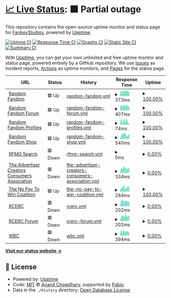 # [📈 Live Status](https://status.rfmg.top): <!--live status--> **🟧 Partial outage**

This repository contains the open-source uptime monitor and status page for [FanboyStudios](https://rfmg.top), powered by [Upptime](https://github.com/upptime/upptime).

[![Uptime CI](https://github.com/FanboyStudios/RFMG-Status-Monitor/workflows/Uptime%20CI/badge.svg)](https://github.com/FanboyStudios/RFMG-Status-Monitor/actions?query=workflow%3A%22Uptime+CI%22)
[![Response Time CI](https://github.com/FanboyStudios/RFMG-Status-Monitor/workflows/Response%20Time%20CI/badge.svg)](https://github.com/FanboyStudios/RFMG-Status-Monitor/actions?query=workflow%3A%22Response+Time+CI%22)
[![Graphs CI](https://github.com/FanboyStudios/RFMG-Status-Monitor/workflows/Graphs%20CI/badge.svg)](https://github.com/FanboyStudios/RFMG-Status-Monitor/actions?query=workflow%3A%22Graphs+CI%22)
[![Static Site CI](https://github.com/FanboyStudios/RFMG-Status-Monitor/workflows/Static%20Site%20CI/badge.svg)](https://github.com/FanboyStudios/RFMG-Status-Monitor/actions?query=workflow%3A%22Static+Site+CI%22)
[![Summary CI](https://github.com/FanboyStudios/RFMG-Status-Monitor/workflows/Summary%20CI/badge.svg)](https://github.com/FanboyStudios/RFMG-Status-Monitor/actions?query=workflow%3A%22Summary+CI%22)

With [Upptime](https://upptime.js.org), you can get your own unlimited and free uptime monitor and status page, powered entirely by a GitHub repository. We use [Issues](https://github.com/FanboyStudios/RFMG-Status-Monitor/issues) as incident reports, [Actions](https://github.com/FanboyStudios/RFMG-Status-Monitor/actions) as uptime monitors, and [Pages](https://status.rfmg.top) for the status page.

<!--start: status pages-->
<!-- This summary is generated by Upptime (https://github.com/upptime/upptime) -->
<!-- Do not edit this manually, your changes will be overwritten -->
<!-- prettier-ignore -->
| URL | Status | History | Response Time | Uptime |
| --- | ------ | ------- | ------------- | ------ |
| <img alt="" src="https://icons.duckduckgo.com/ip3/rfmg.top.ico" height="13"> [Random Fandom](https://rfmg.top) | 🟩 Up | [random-fandom.yml](https://github.com/FanboyStudios/RFMG-Status-Monitor/commits/HEAD/history/random-fandom.yml) | <details><summary><img alt="Response time graph" src="./graphs/random-fandom/response-time-week.png" height="20"> 373ms</summary><br><a href="https://status.rfmg.top/history/random-fandom"><img alt="Response time 401" src="https://img.shields.io/endpoint?url=https%3A%2F%2Fraw.githubusercontent.com%2FFanboyStudios%2FRFMG-Status-Monitor%2FHEAD%2Fapi%2Frandom-fandom%2Fresponse-time.json"></a><br><a href="https://status.rfmg.top/history/random-fandom"><img alt="24-hour response time 312" src="https://img.shields.io/endpoint?url=https%3A%2F%2Fraw.githubusercontent.com%2FFanboyStudios%2FRFMG-Status-Monitor%2FHEAD%2Fapi%2Frandom-fandom%2Fresponse-time-day.json"></a><br><a href="https://status.rfmg.top/history/random-fandom"><img alt="7-day response time 373" src="https://img.shields.io/endpoint?url=https%3A%2F%2Fraw.githubusercontent.com%2FFanboyStudios%2FRFMG-Status-Monitor%2FHEAD%2Fapi%2Frandom-fandom%2Fresponse-time-week.json"></a><br><a href="https://status.rfmg.top/history/random-fandom"><img alt="30-day response time 396" src="https://img.shields.io/endpoint?url=https%3A%2F%2Fraw.githubusercontent.com%2FFanboyStudios%2FRFMG-Status-Monitor%2FHEAD%2Fapi%2Frandom-fandom%2Fresponse-time-month.json"></a><br><a href="https://status.rfmg.top/history/random-fandom"><img alt="1-year response time 401" src="https://img.shields.io/endpoint?url=https%3A%2F%2Fraw.githubusercontent.com%2FFanboyStudios%2FRFMG-Status-Monitor%2FHEAD%2Fapi%2Frandom-fandom%2Fresponse-time-year.json"></a></details> | <details><summary><a href="https://status.rfmg.top/history/random-fandom">100.00%</a></summary><a href="https://status.rfmg.top/history/random-fandom"><img alt="All-time uptime 99.16%" src="https://img.shields.io/endpoint?url=https%3A%2F%2Fraw.githubusercontent.com%2FFanboyStudios%2FRFMG-Status-Monitor%2FHEAD%2Fapi%2Frandom-fandom%2Fuptime.json"></a><br><a href="https://status.rfmg.top/history/random-fandom"><img alt="24-hour uptime 100.00%" src="https://img.shields.io/endpoint?url=https%3A%2F%2Fraw.githubusercontent.com%2FFanboyStudios%2FRFMG-Status-Monitor%2FHEAD%2Fapi%2Frandom-fandom%2Fuptime-day.json"></a><br><a href="https://status.rfmg.top/history/random-fandom"><img alt="7-day uptime 100.00%" src="https://img.shields.io/endpoint?url=https%3A%2F%2Fraw.githubusercontent.com%2FFanboyStudios%2FRFMG-Status-Monitor%2FHEAD%2Fapi%2Frandom-fandom%2Fuptime-week.json"></a><br><a href="https://status.rfmg.top/history/random-fandom"><img alt="30-day uptime 100.00%" src="https://img.shields.io/endpoint?url=https%3A%2F%2Fraw.githubusercontent.com%2FFanboyStudios%2FRFMG-Status-Monitor%2FHEAD%2Fapi%2Frandom-fandom%2Fuptime-month.json"></a><br><a href="https://status.rfmg.top/history/random-fandom"><img alt="1-year uptime 99.16%" src="https://img.shields.io/endpoint?url=https%3A%2F%2Fraw.githubusercontent.com%2FFanboyStudios%2FRFMG-Status-Monitor%2FHEAD%2Fapi%2Frandom-fandom%2Fuptime-year.json"></a></details>
| <img alt="" src="https://icons.duckduckgo.com/ip3/forum.rfmg.top.ico" height="13"> [Random Fandom Forum](https://forum.rfmg.top) | 🟩 Up | [random-fandom-forum.yml](https://github.com/FanboyStudios/RFMG-Status-Monitor/commits/HEAD/history/random-fandom-forum.yml) | <details><summary><img alt="Response time graph" src="./graphs/random-fandom-forum/response-time-week.png" height="20"> 407ms</summary><br><a href="https://status.rfmg.top/history/random-fandom-forum"><img alt="Response time 431" src="https://img.shields.io/endpoint?url=https%3A%2F%2Fraw.githubusercontent.com%2FFanboyStudios%2FRFMG-Status-Monitor%2FHEAD%2Fapi%2Frandom-fandom-forum%2Fresponse-time.json"></a><br><a href="https://status.rfmg.top/history/random-fandom-forum"><img alt="24-hour response time 329" src="https://img.shields.io/endpoint?url=https%3A%2F%2Fraw.githubusercontent.com%2FFanboyStudios%2FRFMG-Status-Monitor%2FHEAD%2Fapi%2Frandom-fandom-forum%2Fresponse-time-day.json"></a><br><a href="https://status.rfmg.top/history/random-fandom-forum"><img alt="7-day response time 407" src="https://img.shields.io/endpoint?url=https%3A%2F%2Fraw.githubusercontent.com%2FFanboyStudios%2FRFMG-Status-Monitor%2FHEAD%2Fapi%2Frandom-fandom-forum%2Fresponse-time-week.json"></a><br><a href="https://status.rfmg.top/history/random-fandom-forum"><img alt="30-day response time 426" src="https://img.shields.io/endpoint?url=https%3A%2F%2Fraw.githubusercontent.com%2FFanboyStudios%2FRFMG-Status-Monitor%2FHEAD%2Fapi%2Frandom-fandom-forum%2Fresponse-time-month.json"></a><br><a href="https://status.rfmg.top/history/random-fandom-forum"><img alt="1-year response time 431" src="https://img.shields.io/endpoint?url=https%3A%2F%2Fraw.githubusercontent.com%2FFanboyStudios%2FRFMG-Status-Monitor%2FHEAD%2Fapi%2Frandom-fandom-forum%2Fresponse-time-year.json"></a></details> | <details><summary><a href="https://status.rfmg.top/history/random-fandom-forum">100.00%</a></summary><a href="https://status.rfmg.top/history/random-fandom-forum"><img alt="All-time uptime 99.16%" src="https://img.shields.io/endpoint?url=https%3A%2F%2Fraw.githubusercontent.com%2FFanboyStudios%2FRFMG-Status-Monitor%2FHEAD%2Fapi%2Frandom-fandom-forum%2Fuptime.json"></a><br><a href="https://status.rfmg.top/history/random-fandom-forum"><img alt="24-hour uptime 100.00%" src="https://img.shields.io/endpoint?url=https%3A%2F%2Fraw.githubusercontent.com%2FFanboyStudios%2FRFMG-Status-Monitor%2FHEAD%2Fapi%2Frandom-fandom-forum%2Fuptime-day.json"></a><br><a href="https://status.rfmg.top/history/random-fandom-forum"><img alt="7-day uptime 100.00%" src="https://img.shields.io/endpoint?url=https%3A%2F%2Fraw.githubusercontent.com%2FFanboyStudios%2FRFMG-Status-Monitor%2FHEAD%2Fapi%2Frandom-fandom-forum%2Fuptime-week.json"></a><br><a href="https://status.rfmg.top/history/random-fandom-forum"><img alt="30-day uptime 100.00%" src="https://img.shields.io/endpoint?url=https%3A%2F%2Fraw.githubusercontent.com%2FFanboyStudios%2FRFMG-Status-Monitor%2FHEAD%2Fapi%2Frandom-fandom-forum%2Fuptime-month.json"></a><br><a href="https://status.rfmg.top/history/random-fandom-forum"><img alt="1-year uptime 99.16%" src="https://img.shields.io/endpoint?url=https%3A%2F%2Fraw.githubusercontent.com%2FFanboyStudios%2FRFMG-Status-Monitor%2FHEAD%2Fapi%2Frandom-fandom-forum%2Fuptime-year.json"></a></details>
| <img alt="" src="https://icons.duckduckgo.com/ip3/rfmg.top.ico" height="13"> [Random Fandom Profiles](https://rfmg.top/RFMG) | 🟩 Up | [random-fandom-profiles.yml](https://github.com/FanboyStudios/RFMG-Status-Monitor/commits/HEAD/history/random-fandom-profiles.yml) | <details><summary><img alt="Response time graph" src="./graphs/random-fandom-profiles/response-time-week.png" height="20"> 74ms</summary><br><a href="https://status.rfmg.top/history/random-fandom-profiles"><img alt="Response time 86" src="https://img.shields.io/endpoint?url=https%3A%2F%2Fraw.githubusercontent.com%2FFanboyStudios%2FRFMG-Status-Monitor%2FHEAD%2Fapi%2Frandom-fandom-profiles%2Fresponse-time.json"></a><br><a href="https://status.rfmg.top/history/random-fandom-profiles"><img alt="24-hour response time 39" src="https://img.shields.io/endpoint?url=https%3A%2F%2Fraw.githubusercontent.com%2FFanboyStudios%2FRFMG-Status-Monitor%2FHEAD%2Fapi%2Frandom-fandom-profiles%2Fresponse-time-day.json"></a><br><a href="https://status.rfmg.top/history/random-fandom-profiles"><img alt="7-day response time 74" src="https://img.shields.io/endpoint?url=https%3A%2F%2Fraw.githubusercontent.com%2FFanboyStudios%2FRFMG-Status-Monitor%2FHEAD%2Fapi%2Frandom-fandom-profiles%2Fresponse-time-week.json"></a><br><a href="https://status.rfmg.top/history/random-fandom-profiles"><img alt="30-day response time 77" src="https://img.shields.io/endpoint?url=https%3A%2F%2Fraw.githubusercontent.com%2FFanboyStudios%2FRFMG-Status-Monitor%2FHEAD%2Fapi%2Frandom-fandom-profiles%2Fresponse-time-month.json"></a><br><a href="https://status.rfmg.top/history/random-fandom-profiles"><img alt="1-year response time 86" src="https://img.shields.io/endpoint?url=https%3A%2F%2Fraw.githubusercontent.com%2FFanboyStudios%2FRFMG-Status-Monitor%2FHEAD%2Fapi%2Frandom-fandom-profiles%2Fresponse-time-year.json"></a></details> | <details><summary><a href="https://status.rfmg.top/history/random-fandom-profiles">100.00%</a></summary><a href="https://status.rfmg.top/history/random-fandom-profiles"><img alt="All-time uptime 99.16%" src="https://img.shields.io/endpoint?url=https%3A%2F%2Fraw.githubusercontent.com%2FFanboyStudios%2FRFMG-Status-Monitor%2FHEAD%2Fapi%2Frandom-fandom-profiles%2Fuptime.json"></a><br><a href="https://status.rfmg.top/history/random-fandom-profiles"><img alt="24-hour uptime 100.00%" src="https://img.shields.io/endpoint?url=https%3A%2F%2Fraw.githubusercontent.com%2FFanboyStudios%2FRFMG-Status-Monitor%2FHEAD%2Fapi%2Frandom-fandom-profiles%2Fuptime-day.json"></a><br><a href="https://status.rfmg.top/history/random-fandom-profiles"><img alt="7-day uptime 100.00%" src="https://img.shields.io/endpoint?url=https%3A%2F%2Fraw.githubusercontent.com%2FFanboyStudios%2FRFMG-Status-Monitor%2FHEAD%2Fapi%2Frandom-fandom-profiles%2Fuptime-week.json"></a><br><a href="https://status.rfmg.top/history/random-fandom-profiles"><img alt="30-day uptime 100.00%" src="https://img.shields.io/endpoint?url=https%3A%2F%2Fraw.githubusercontent.com%2FFanboyStudios%2FRFMG-Status-Monitor%2FHEAD%2Fapi%2Frandom-fandom-profiles%2Fuptime-month.json"></a><br><a href="https://status.rfmg.top/history/random-fandom-profiles"><img alt="1-year uptime 99.16%" src="https://img.shields.io/endpoint?url=https%3A%2F%2Fraw.githubusercontent.com%2FFanboyStudios%2FRFMG-Status-Monitor%2FHEAD%2Fapi%2Frandom-fandom-profiles%2Fuptime-year.json"></a></details>
| <img alt="" src="https://icons.duckduckgo.com/ip3/shop.rfmg.top.ico" height="13"> [Random Fandom Shop](https://shop.rfmg.top) | 🟩 Up | [random-fandom-shop.yml](https://github.com/FanboyStudios/RFMG-Status-Monitor/commits/HEAD/history/random-fandom-shop.yml) | <details><summary><img alt="Response time graph" src="./graphs/random-fandom-shop/response-time-week.png" height="20"> 540ms</summary><br><a href="https://status.rfmg.top/history/random-fandom-shop"><img alt="Response time 604" src="https://img.shields.io/endpoint?url=https%3A%2F%2Fraw.githubusercontent.com%2FFanboyStudios%2FRFMG-Status-Monitor%2FHEAD%2Fapi%2Frandom-fandom-shop%2Fresponse-time.json"></a><br><a href="https://status.rfmg.top/history/random-fandom-shop"><img alt="24-hour response time 608" src="https://img.shields.io/endpoint?url=https%3A%2F%2Fraw.githubusercontent.com%2FFanboyStudios%2FRFMG-Status-Monitor%2FHEAD%2Fapi%2Frandom-fandom-shop%2Fresponse-time-day.json"></a><br><a href="https://status.rfmg.top/history/random-fandom-shop"><img alt="7-day response time 540" src="https://img.shields.io/endpoint?url=https%3A%2F%2Fraw.githubusercontent.com%2FFanboyStudios%2FRFMG-Status-Monitor%2FHEAD%2Fapi%2Frandom-fandom-shop%2Fresponse-time-week.json"></a><br><a href="https://status.rfmg.top/history/random-fandom-shop"><img alt="30-day response time 687" src="https://img.shields.io/endpoint?url=https%3A%2F%2Fraw.githubusercontent.com%2FFanboyStudios%2FRFMG-Status-Monitor%2FHEAD%2Fapi%2Frandom-fandom-shop%2Fresponse-time-month.json"></a><br><a href="https://status.rfmg.top/history/random-fandom-shop"><img alt="1-year response time 604" src="https://img.shields.io/endpoint?url=https%3A%2F%2Fraw.githubusercontent.com%2FFanboyStudios%2FRFMG-Status-Monitor%2FHEAD%2Fapi%2Frandom-fandom-shop%2Fresponse-time-year.json"></a></details> | <details><summary><a href="https://status.rfmg.top/history/random-fandom-shop">100.00%</a></summary><a href="https://status.rfmg.top/history/random-fandom-shop"><img alt="All-time uptime 99.99%" src="https://img.shields.io/endpoint?url=https%3A%2F%2Fraw.githubusercontent.com%2FFanboyStudios%2FRFMG-Status-Monitor%2FHEAD%2Fapi%2Frandom-fandom-shop%2Fuptime.json"></a><br><a href="https://status.rfmg.top/history/random-fandom-shop"><img alt="24-hour uptime 100.00%" src="https://img.shields.io/endpoint?url=https%3A%2F%2Fraw.githubusercontent.com%2FFanboyStudios%2FRFMG-Status-Monitor%2FHEAD%2Fapi%2Frandom-fandom-shop%2Fuptime-day.json"></a><br><a href="https://status.rfmg.top/history/random-fandom-shop"><img alt="7-day uptime 100.00%" src="https://img.shields.io/endpoint?url=https%3A%2F%2Fraw.githubusercontent.com%2FFanboyStudios%2FRFMG-Status-Monitor%2FHEAD%2Fapi%2Frandom-fandom-shop%2Fuptime-week.json"></a><br><a href="https://status.rfmg.top/history/random-fandom-shop"><img alt="30-day uptime 100.00%" src="https://img.shields.io/endpoint?url=https%3A%2F%2Fraw.githubusercontent.com%2FFanboyStudios%2FRFMG-Status-Monitor%2FHEAD%2Fapi%2Frandom-fandom-shop%2Fuptime-month.json"></a><br><a href="https://status.rfmg.top/history/random-fandom-shop"><img alt="1-year uptime 99.99%" src="https://img.shields.io/endpoint?url=https%3A%2F%2Fraw.githubusercontent.com%2FFanboyStudios%2FRFMG-Status-Monitor%2FHEAD%2Fapi%2Frandom-fandom-shop%2Fuptime-year.json"></a></details>
| <img alt="" src="https://icons.duckduckgo.com/ip3/search.rfmg.top.ico" height="13"> [RFMG Search](http://search.rfmg.top:8880) | 🟥 Down | [rfmg-search.yml](https://github.com/FanboyStudios/RFMG-Status-Monitor/commits/HEAD/history/rfmg-search.yml) | <details><summary><img alt="Response time graph" src="./graphs/rfmg-search/response-time-week.png" height="20"> 0ms</summary><br><a href="https://status.rfmg.top/history/rfmg-search"><img alt="Response time 498" src="https://img.shields.io/endpoint?url=https%3A%2F%2Fraw.githubusercontent.com%2FFanboyStudios%2FRFMG-Status-Monitor%2FHEAD%2Fapi%2Frfmg-search%2Fresponse-time.json"></a><br><a href="https://status.rfmg.top/history/rfmg-search"><img alt="24-hour response time 0" src="https://img.shields.io/endpoint?url=https%3A%2F%2Fraw.githubusercontent.com%2FFanboyStudios%2FRFMG-Status-Monitor%2FHEAD%2Fapi%2Frfmg-search%2Fresponse-time-day.json"></a><br><a href="https://status.rfmg.top/history/rfmg-search"><img alt="7-day response time 0" src="https://img.shields.io/endpoint?url=https%3A%2F%2Fraw.githubusercontent.com%2FFanboyStudios%2FRFMG-Status-Monitor%2FHEAD%2Fapi%2Frfmg-search%2Fresponse-time-week.json"></a><br><a href="https://status.rfmg.top/history/rfmg-search"><img alt="30-day response time 0" src="https://img.shields.io/endpoint?url=https%3A%2F%2Fraw.githubusercontent.com%2FFanboyStudios%2FRFMG-Status-Monitor%2FHEAD%2Fapi%2Frfmg-search%2Fresponse-time-month.json"></a><br><a href="https://status.rfmg.top/history/rfmg-search"><img alt="1-year response time 498" src="https://img.shields.io/endpoint?url=https%3A%2F%2Fraw.githubusercontent.com%2FFanboyStudios%2FRFMG-Status-Monitor%2FHEAD%2Fapi%2Frfmg-search%2Fresponse-time-year.json"></a></details> | <details><summary><a href="https://status.rfmg.top/history/rfmg-search">0.00%</a></summary><a href="https://status.rfmg.top/history/rfmg-search"><img alt="All-time uptime 47.22%" src="https://img.shields.io/endpoint?url=https%3A%2F%2Fraw.githubusercontent.com%2FFanboyStudios%2FRFMG-Status-Monitor%2FHEAD%2Fapi%2Frfmg-search%2Fuptime.json"></a><br><a href="https://status.rfmg.top/history/rfmg-search"><img alt="24-hour uptime 0.00%" src="https://img.shields.io/endpoint?url=https%3A%2F%2Fraw.githubusercontent.com%2FFanboyStudios%2FRFMG-Status-Monitor%2FHEAD%2Fapi%2Frfmg-search%2Fuptime-day.json"></a><br><a href="https://status.rfmg.top/history/rfmg-search"><img alt="7-day uptime 0.00%" src="https://img.shields.io/endpoint?url=https%3A%2F%2Fraw.githubusercontent.com%2FFanboyStudios%2FRFMG-Status-Monitor%2FHEAD%2Fapi%2Frfmg-search%2Fuptime-week.json"></a><br><a href="https://status.rfmg.top/history/rfmg-search"><img alt="30-day uptime 0.00%" src="https://img.shields.io/endpoint?url=https%3A%2F%2Fraw.githubusercontent.com%2FFanboyStudios%2FRFMG-Status-Monitor%2FHEAD%2Fapi%2Frfmg-search%2Fuptime-month.json"></a><br><a href="https://status.rfmg.top/history/rfmg-search"><img alt="1-year uptime 47.22%" src="https://img.shields.io/endpoint?url=https%3A%2F%2Fraw.githubusercontent.com%2FFanboyStudios%2FRFMG-Status-Monitor%2FHEAD%2Fapi%2Frfmg-search%2Fuptime-year.json"></a></details>
| <img alt="" src="https://icons.duckduckgo.com/ip3/acca.rfmg.top.ico" height="13"> [The Advertiser Creators Consumers Association](https://acca.rfmg.top) | 🟥 Down | [the-advertiser-creators-consumers-association.yml](https://github.com/FanboyStudios/RFMG-Status-Monitor/commits/HEAD/history/the-advertiser-creators-consumers-association.yml) | <details><summary><img alt="Response time graph" src="./graphs/the-advertiser-creators-consumers-association/response-time-week.png" height="20"> 334ms</summary><br><a href="https://status.rfmg.top/history/the-advertiser-creators-consumers-association"><img alt="Response time 346" src="https://img.shields.io/endpoint?url=https%3A%2F%2Fraw.githubusercontent.com%2FFanboyStudios%2FRFMG-Status-Monitor%2FHEAD%2Fapi%2Fthe-advertiser-creators-consumers-association%2Fresponse-time.json"></a><br><a href="https://status.rfmg.top/history/the-advertiser-creators-consumers-association"><img alt="24-hour response time 316" src="https://img.shields.io/endpoint?url=https%3A%2F%2Fraw.githubusercontent.com%2FFanboyStudios%2FRFMG-Status-Monitor%2FHEAD%2Fapi%2Fthe-advertiser-creators-consumers-association%2Fresponse-time-day.json"></a><br><a href="https://status.rfmg.top/history/the-advertiser-creators-consumers-association"><img alt="7-day response time 334" src="https://img.shields.io/endpoint?url=https%3A%2F%2Fraw.githubusercontent.com%2FFanboyStudios%2FRFMG-Status-Monitor%2FHEAD%2Fapi%2Fthe-advertiser-creators-consumers-association%2Fresponse-time-week.json"></a><br><a href="https://status.rfmg.top/history/the-advertiser-creators-consumers-association"><img alt="30-day response time 317" src="https://img.shields.io/endpoint?url=https%3A%2F%2Fraw.githubusercontent.com%2FFanboyStudios%2FRFMG-Status-Monitor%2FHEAD%2Fapi%2Fthe-advertiser-creators-consumers-association%2Fresponse-time-month.json"></a><br><a href="https://status.rfmg.top/history/the-advertiser-creators-consumers-association"><img alt="1-year response time 346" src="https://img.shields.io/endpoint?url=https%3A%2F%2Fraw.githubusercontent.com%2FFanboyStudios%2FRFMG-Status-Monitor%2FHEAD%2Fapi%2Fthe-advertiser-creators-consumers-association%2Fresponse-time-year.json"></a></details> | <details><summary><a href="https://status.rfmg.top/history/the-advertiser-creators-consumers-association">0.00%</a></summary><a href="https://status.rfmg.top/history/the-advertiser-creators-consumers-association"><img alt="All-time uptime 0.00%" src="https://img.shields.io/endpoint?url=https%3A%2F%2Fraw.githubusercontent.com%2FFanboyStudios%2FRFMG-Status-Monitor%2FHEAD%2Fapi%2Fthe-advertiser-creators-consumers-association%2Fuptime.json"></a><br><a href="https://status.rfmg.top/history/the-advertiser-creators-consumers-association"><img alt="24-hour uptime 0.00%" src="https://img.shields.io/endpoint?url=https%3A%2F%2Fraw.githubusercontent.com%2FFanboyStudios%2FRFMG-Status-Monitor%2FHEAD%2Fapi%2Fthe-advertiser-creators-consumers-association%2Fuptime-day.json"></a><br><a href="https://status.rfmg.top/history/the-advertiser-creators-consumers-association"><img alt="7-day uptime 0.00%" src="https://img.shields.io/endpoint?url=https%3A%2F%2Fraw.githubusercontent.com%2FFanboyStudios%2FRFMG-Status-Monitor%2FHEAD%2Fapi%2Fthe-advertiser-creators-consumers-association%2Fuptime-week.json"></a><br><a href="https://status.rfmg.top/history/the-advertiser-creators-consumers-association"><img alt="30-day uptime 0.00%" src="https://img.shields.io/endpoint?url=https%3A%2F%2Fraw.githubusercontent.com%2FFanboyStudios%2FRFMG-Status-Monitor%2FHEAD%2Fapi%2Fthe-advertiser-creators-consumers-association%2Fuptime-month.json"></a><br><a href="https://status.rfmg.top/history/the-advertiser-creators-consumers-association"><img alt="1-year uptime 0.00%" src="https://img.shields.io/endpoint?url=https%3A%2F%2Fraw.githubusercontent.com%2FFanboyStudios%2FRFMG-Status-Monitor%2FHEAD%2Fapi%2Fthe-advertiser-creators-consumers-association%2Fuptime-year.json"></a></details>
| <img alt="" src="https://icons.duckduckgo.com/ip3/nop2wc.rfmg.top.ico" height="13"> [The No Pay To Win Coalition](https://nop2wc.rfmg.top) | 🟩 Up | [the-no-pay-to-win-coalition.yml](https://github.com/FanboyStudios/RFMG-Status-Monitor/commits/HEAD/history/the-no-pay-to-win-coalition.yml) | <details><summary><img alt="Response time graph" src="./graphs/the-no-pay-to-win-coalition/response-time-week.png" height="20"> 284ms</summary><br><a href="https://status.rfmg.top/history/the-no-pay-to-win-coalition"><img alt="Response time 307" src="https://img.shields.io/endpoint?url=https%3A%2F%2Fraw.githubusercontent.com%2FFanboyStudios%2FRFMG-Status-Monitor%2FHEAD%2Fapi%2Fthe-no-pay-to-win-coalition%2Fresponse-time.json"></a><br><a href="https://status.rfmg.top/history/the-no-pay-to-win-coalition"><img alt="24-hour response time 129" src="https://img.shields.io/endpoint?url=https%3A%2F%2Fraw.githubusercontent.com%2FFanboyStudios%2FRFMG-Status-Monitor%2FHEAD%2Fapi%2Fthe-no-pay-to-win-coalition%2Fresponse-time-day.json"></a><br><a href="https://status.rfmg.top/history/the-no-pay-to-win-coalition"><img alt="7-day response time 284" src="https://img.shields.io/endpoint?url=https%3A%2F%2Fraw.githubusercontent.com%2FFanboyStudios%2FRFMG-Status-Monitor%2FHEAD%2Fapi%2Fthe-no-pay-to-win-coalition%2Fresponse-time-week.json"></a><br><a href="https://status.rfmg.top/history/the-no-pay-to-win-coalition"><img alt="30-day response time 292" src="https://img.shields.io/endpoint?url=https%3A%2F%2Fraw.githubusercontent.com%2FFanboyStudios%2FRFMG-Status-Monitor%2FHEAD%2Fapi%2Fthe-no-pay-to-win-coalition%2Fresponse-time-month.json"></a><br><a href="https://status.rfmg.top/history/the-no-pay-to-win-coalition"><img alt="1-year response time 307" src="https://img.shields.io/endpoint?url=https%3A%2F%2Fraw.githubusercontent.com%2FFanboyStudios%2FRFMG-Status-Monitor%2FHEAD%2Fapi%2Fthe-no-pay-to-win-coalition%2Fresponse-time-year.json"></a></details> | <details><summary><a href="https://status.rfmg.top/history/the-no-pay-to-win-coalition">100.00%</a></summary><a href="https://status.rfmg.top/history/the-no-pay-to-win-coalition"><img alt="All-time uptime 99.16%" src="https://img.shields.io/endpoint?url=https%3A%2F%2Fraw.githubusercontent.com%2FFanboyStudios%2FRFMG-Status-Monitor%2FHEAD%2Fapi%2Fthe-no-pay-to-win-coalition%2Fuptime.json"></a><br><a href="https://status.rfmg.top/history/the-no-pay-to-win-coalition"><img alt="24-hour uptime 100.00%" src="https://img.shields.io/endpoint?url=https%3A%2F%2Fraw.githubusercontent.com%2FFanboyStudios%2FRFMG-Status-Monitor%2FHEAD%2Fapi%2Fthe-no-pay-to-win-coalition%2Fuptime-day.json"></a><br><a href="https://status.rfmg.top/history/the-no-pay-to-win-coalition"><img alt="7-day uptime 100.00%" src="https://img.shields.io/endpoint?url=https%3A%2F%2Fraw.githubusercontent.com%2FFanboyStudios%2FRFMG-Status-Monitor%2FHEAD%2Fapi%2Fthe-no-pay-to-win-coalition%2Fuptime-week.json"></a><br><a href="https://status.rfmg.top/history/the-no-pay-to-win-coalition"><img alt="30-day uptime 100.00%" src="https://img.shields.io/endpoint?url=https%3A%2F%2Fraw.githubusercontent.com%2FFanboyStudios%2FRFMG-Status-Monitor%2FHEAD%2Fapi%2Fthe-no-pay-to-win-coalition%2Fuptime-month.json"></a><br><a href="https://status.rfmg.top/history/the-no-pay-to-win-coalition"><img alt="1-year uptime 99.16%" src="https://img.shields.io/endpoint?url=https%3A%2F%2Fraw.githubusercontent.com%2FFanboyStudios%2FRFMG-Status-Monitor%2FHEAD%2Fapi%2Fthe-no-pay-to-win-coalition%2Fuptime-year.json"></a></details>
| <img alt="" src="https://icons.duckduckgo.com/ip3/rcerc.org.ico" height="13"> [RCERC](https://rcerc.org) | 🟥 Down | [rcerc.yml](https://github.com/FanboyStudios/RFMG-Status-Monitor/commits/HEAD/history/rcerc.yml) | <details><summary><img alt="Response time graph" src="./graphs/rcerc/response-time-week.png" height="20"> 202ms</summary><br><a href="https://status.rfmg.top/history/rcerc"><img alt="Response time 198" src="https://img.shields.io/endpoint?url=https%3A%2F%2Fraw.githubusercontent.com%2FFanboyStudios%2FRFMG-Status-Monitor%2FHEAD%2Fapi%2Frcerc%2Fresponse-time.json"></a><br><a href="https://status.rfmg.top/history/rcerc"><img alt="24-hour response time 209" src="https://img.shields.io/endpoint?url=https%3A%2F%2Fraw.githubusercontent.com%2FFanboyStudios%2FRFMG-Status-Monitor%2FHEAD%2Fapi%2Frcerc%2Fresponse-time-day.json"></a><br><a href="https://status.rfmg.top/history/rcerc"><img alt="7-day response time 202" src="https://img.shields.io/endpoint?url=https%3A%2F%2Fraw.githubusercontent.com%2FFanboyStudios%2FRFMG-Status-Monitor%2FHEAD%2Fapi%2Frcerc%2Fresponse-time-week.json"></a><br><a href="https://status.rfmg.top/history/rcerc"><img alt="30-day response time 202" src="https://img.shields.io/endpoint?url=https%3A%2F%2Fraw.githubusercontent.com%2FFanboyStudios%2FRFMG-Status-Monitor%2FHEAD%2Fapi%2Frcerc%2Fresponse-time-month.json"></a><br><a href="https://status.rfmg.top/history/rcerc"><img alt="1-year response time 198" src="https://img.shields.io/endpoint?url=https%3A%2F%2Fraw.githubusercontent.com%2FFanboyStudios%2FRFMG-Status-Monitor%2FHEAD%2Fapi%2Frcerc%2Fresponse-time-year.json"></a></details> | <details><summary><a href="https://status.rfmg.top/history/rcerc">0.00%</a></summary><a href="https://status.rfmg.top/history/rcerc"><img alt="All-time uptime 0.00%" src="https://img.shields.io/endpoint?url=https%3A%2F%2Fraw.githubusercontent.com%2FFanboyStudios%2FRFMG-Status-Monitor%2FHEAD%2Fapi%2Frcerc%2Fuptime.json"></a><br><a href="https://status.rfmg.top/history/rcerc"><img alt="24-hour uptime 0.00%" src="https://img.shields.io/endpoint?url=https%3A%2F%2Fraw.githubusercontent.com%2FFanboyStudios%2FRFMG-Status-Monitor%2FHEAD%2Fapi%2Frcerc%2Fuptime-day.json"></a><br><a href="https://status.rfmg.top/history/rcerc"><img alt="7-day uptime 0.00%" src="https://img.shields.io/endpoint?url=https%3A%2F%2Fraw.githubusercontent.com%2FFanboyStudios%2FRFMG-Status-Monitor%2FHEAD%2Fapi%2Frcerc%2Fuptime-week.json"></a><br><a href="https://status.rfmg.top/history/rcerc"><img alt="30-day uptime 0.00%" src="https://img.shields.io/endpoint?url=https%3A%2F%2Fraw.githubusercontent.com%2FFanboyStudios%2FRFMG-Status-Monitor%2FHEAD%2Fapi%2Frcerc%2Fuptime-month.json"></a><br><a href="https://status.rfmg.top/history/rcerc"><img alt="1-year uptime 0.00%" src="https://img.shields.io/endpoint?url=https%3A%2F%2Fraw.githubusercontent.com%2FFanboyStudios%2FRFMG-Status-Monitor%2FHEAD%2Fapi%2Frcerc%2Fuptime-year.json"></a></details>
| <img alt="" src="https://icons.duckduckgo.com/ip3/forum.rcerc.org.ico" height="13"> [RCERC Forum](https://forum.rcerc.org) | 🟥 Down | [rcerc-forum.yml](https://github.com/FanboyStudios/RFMG-Status-Monitor/commits/HEAD/history/rcerc-forum.yml) | <details><summary><img alt="Response time graph" src="./graphs/rcerc-forum/response-time-week.png" height="20"> 202ms</summary><br><a href="https://status.rfmg.top/history/rcerc-forum"><img alt="Response time 184" src="https://img.shields.io/endpoint?url=https%3A%2F%2Fraw.githubusercontent.com%2FFanboyStudios%2FRFMG-Status-Monitor%2FHEAD%2Fapi%2Frcerc-forum%2Fresponse-time.json"></a><br><a href="https://status.rfmg.top/history/rcerc-forum"><img alt="24-hour response time 227" src="https://img.shields.io/endpoint?url=https%3A%2F%2Fraw.githubusercontent.com%2FFanboyStudios%2FRFMG-Status-Monitor%2FHEAD%2Fapi%2Frcerc-forum%2Fresponse-time-day.json"></a><br><a href="https://status.rfmg.top/history/rcerc-forum"><img alt="7-day response time 202" src="https://img.shields.io/endpoint?url=https%3A%2F%2Fraw.githubusercontent.com%2FFanboyStudios%2FRFMG-Status-Monitor%2FHEAD%2Fapi%2Frcerc-forum%2Fresponse-time-week.json"></a><br><a href="https://status.rfmg.top/history/rcerc-forum"><img alt="30-day response time 188" src="https://img.shields.io/endpoint?url=https%3A%2F%2Fraw.githubusercontent.com%2FFanboyStudios%2FRFMG-Status-Monitor%2FHEAD%2Fapi%2Frcerc-forum%2Fresponse-time-month.json"></a><br><a href="https://status.rfmg.top/history/rcerc-forum"><img alt="1-year response time 184" src="https://img.shields.io/endpoint?url=https%3A%2F%2Fraw.githubusercontent.com%2FFanboyStudios%2FRFMG-Status-Monitor%2FHEAD%2Fapi%2Frcerc-forum%2Fresponse-time-year.json"></a></details> | <details><summary><a href="https://status.rfmg.top/history/rcerc-forum">0.00%</a></summary><a href="https://status.rfmg.top/history/rcerc-forum"><img alt="All-time uptime 0.00%" src="https://img.shields.io/endpoint?url=https%3A%2F%2Fraw.githubusercontent.com%2FFanboyStudios%2FRFMG-Status-Monitor%2FHEAD%2Fapi%2Frcerc-forum%2Fuptime.json"></a><br><a href="https://status.rfmg.top/history/rcerc-forum"><img alt="24-hour uptime 0.00%" src="https://img.shields.io/endpoint?url=https%3A%2F%2Fraw.githubusercontent.com%2FFanboyStudios%2FRFMG-Status-Monitor%2FHEAD%2Fapi%2Frcerc-forum%2Fuptime-day.json"></a><br><a href="https://status.rfmg.top/history/rcerc-forum"><img alt="7-day uptime 0.00%" src="https://img.shields.io/endpoint?url=https%3A%2F%2Fraw.githubusercontent.com%2FFanboyStudios%2FRFMG-Status-Monitor%2FHEAD%2Fapi%2Frcerc-forum%2Fuptime-week.json"></a><br><a href="https://status.rfmg.top/history/rcerc-forum"><img alt="30-day uptime 0.00%" src="https://img.shields.io/endpoint?url=https%3A%2F%2Fraw.githubusercontent.com%2FFanboyStudios%2FRFMG-Status-Monitor%2FHEAD%2Fapi%2Frcerc-forum%2Fuptime-month.json"></a><br><a href="https://status.rfmg.top/history/rcerc-forum"><img alt="1-year uptime 0.00%" src="https://img.shields.io/endpoint?url=https%3A%2F%2Fraw.githubusercontent.com%2FFanboyStudios%2FRFMG-Status-Monitor%2FHEAD%2Fapi%2Frcerc-forum%2Fuptime-year.json"></a></details>
| <img alt="" src="https://icons.duckduckgo.com/ip3/wadleybaptistchurch.cf.ico" height="13"> [WBC](https://wadleybaptistchurch.cf) | 🟥 Down | [wbc.yml](https://github.com/FanboyStudios/RFMG-Status-Monitor/commits/HEAD/history/wbc.yml) | <details><summary><img alt="Response time graph" src="./graphs/wbc/response-time-week.png" height="20"> 394ms</summary><br><a href="https://status.rfmg.top/history/wbc"><img alt="Response time 586" src="https://img.shields.io/endpoint?url=https%3A%2F%2Fraw.githubusercontent.com%2FFanboyStudios%2FRFMG-Status-Monitor%2FHEAD%2Fapi%2Fwbc%2Fresponse-time.json"></a><br><a href="https://status.rfmg.top/history/wbc"><img alt="24-hour response time 289" src="https://img.shields.io/endpoint?url=https%3A%2F%2Fraw.githubusercontent.com%2FFanboyStudios%2FRFMG-Status-Monitor%2FHEAD%2Fapi%2Fwbc%2Fresponse-time-day.json"></a><br><a href="https://status.rfmg.top/history/wbc"><img alt="7-day response time 394" src="https://img.shields.io/endpoint?url=https%3A%2F%2Fraw.githubusercontent.com%2FFanboyStudios%2FRFMG-Status-Monitor%2FHEAD%2Fapi%2Fwbc%2Fresponse-time-week.json"></a><br><a href="https://status.rfmg.top/history/wbc"><img alt="30-day response time 366" src="https://img.shields.io/endpoint?url=https%3A%2F%2Fraw.githubusercontent.com%2FFanboyStudios%2FRFMG-Status-Monitor%2FHEAD%2Fapi%2Fwbc%2Fresponse-time-month.json"></a><br><a href="https://status.rfmg.top/history/wbc"><img alt="1-year response time 586" src="https://img.shields.io/endpoint?url=https%3A%2F%2Fraw.githubusercontent.com%2FFanboyStudios%2FRFMG-Status-Monitor%2FHEAD%2Fapi%2Fwbc%2Fresponse-time-year.json"></a></details> | <details><summary><a href="https://status.rfmg.top/history/wbc">0.00%</a></summary><a href="https://status.rfmg.top/history/wbc"><img alt="All-time uptime 0.00%" src="https://img.shields.io/endpoint?url=https%3A%2F%2Fraw.githubusercontent.com%2FFanboyStudios%2FRFMG-Status-Monitor%2FHEAD%2Fapi%2Fwbc%2Fuptime.json"></a><br><a href="https://status.rfmg.top/history/wbc"><img alt="24-hour uptime 0.00%" src="https://img.shields.io/endpoint?url=https%3A%2F%2Fraw.githubusercontent.com%2FFanboyStudios%2FRFMG-Status-Monitor%2FHEAD%2Fapi%2Fwbc%2Fuptime-day.json"></a><br><a href="https://status.rfmg.top/history/wbc"><img alt="7-day uptime 0.00%" src="https://img.shields.io/endpoint?url=https%3A%2F%2Fraw.githubusercontent.com%2FFanboyStudios%2FRFMG-Status-Monitor%2FHEAD%2Fapi%2Fwbc%2Fuptime-week.json"></a><br><a href="https://status.rfmg.top/history/wbc"><img alt="30-day uptime 0.00%" src="https://img.shields.io/endpoint?url=https%3A%2F%2Fraw.githubusercontent.com%2FFanboyStudios%2FRFMG-Status-Monitor%2FHEAD%2Fapi%2Fwbc%2Fuptime-month.json"></a><br><a href="https://status.rfmg.top/history/wbc"><img alt="1-year uptime 0.00%" src="https://img.shields.io/endpoint?url=https%3A%2F%2Fraw.githubusercontent.com%2FFanboyStudios%2FRFMG-Status-Monitor%2FHEAD%2Fapi%2Fwbc%2Fuptime-year.json"></a></details>

<!--end: status pages-->

[**Visit our status website →**](https://status.rfmg.top)

## 📄 License

- Powered by: [Upptime](https://github.com/upptime/upptime)
- Code: [MIT](./LICENSE) © [Anand Chowdhary](https://anandchowdhary.com), supported by [Pabio](https://pabio.com)
- Data in the `./history` directory: [Open Database License](https://opendatacommons.org/licenses/odbl/1-0/)
